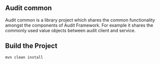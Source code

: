 ## Audit common

Audit common is a library project which shares the common functionality amongst the components of Audit Framework. 
For example it shares the commonly used value objects between audit client and service.

## Build the Project
```
mvn clean install 
```
